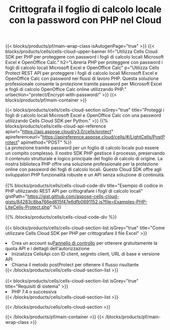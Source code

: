 ﻿---
title: Crittografa il foglio di calcolo locale con la password con PHP nel Cloud
description:  API e SDK cloud per la protezione di Microsoft Excel e OpenOffice Calc con PHP. Crittografa i fogli di calcolo locali con password tramite l'SDK Cloud API Cells per PHP.
---
{{< blocks/products/pf/main-wrap-class isAutogenPage="true" >}}
{{< blocks/products/cells/cells-cloud-upper-banner h1="Utilizza Cells Cloud SDK per PHP per proteggere con password i fogli di calcolo locali Microsoft Excel e OpenOffice Calc." h2="Libreria PHP per proteggere con password i fogli di calcolo locali Microsoft Excel e OpenOffice Calc" p="Utilizza Cells Protect REST API per proteggere i fogli di calcolo locali Microsoft Excel e OpenOffice Calc con password nei flussi di lavoro PHP. Questa soluzione professionale consente la protezione tramite password per Microsoft Excel e fogli di calcolo OpenOffice Calc online utilizzando PHP." urlsection="protect/Encrypt-with-password/" >}}
{{< blocks/products/pf/main-container >}}

{{< blocks/products/cells/cells-cloud-section isGrey="true" title="Proteggi i fogli di calcolo locali Microsoft Excel e OpenOffice Calc con una password utilizzando Cells Cloud SDK per Python." >}}
{{% blocks/products/cells/cells-cloud-api-reference apiurl="https://api.aspose.cloud/v3.0/cells/protect" apireferenceurl="https://apireference.aspose.cloud/cells/#/LightCells/PostProtect" apimethod="POST" %}}
<br/>
La protezione tramite password per un foglio di calcolo locale può essere un compito complesso. Il nostro SDK PHP gestisce il processo, preservando il contenuto strutturale e logico principale del foglio di calcolo di origine. La nostra biblioteca PHP offre una soluzione professionale per la protezione online con password dei fogli di calcolo locali. Questo Cloud SDK offre agli sviluppatori PHP funzionalità robuste e un API senza soluzione di continuità.
<br/>
<br/>
{{% blocks/products/cells/cells-cloud-code-div title="Esempio di codice in PHP utilizzando REST API per crittografare i fogli di calcolo locali" gistPath="https://gist.github.com/aspose-cells-cloud-gists/84283c8ba766ed815f47e6dfb0891152.js?file=Examples-PHP-LiteCells-Protect.php" %}}
  
{{% /blocks/products/cells/cells-cloud-code-div %}}
<br/>
<br/>
{{< blocks/products/cells/cells-cloud-section-list isGrey="true" title="Come utilizzare Cells Cloud SDK per PHP per crittografare il file Excel" >}}
<li> Crea un account su<a href="https://dashboard.aspose.cloud/">Pannello di controllo</a> per ottenere gratuitamente la quota API e i dettagli dell'autorizzazione</li>
<li>Inizializza CellsApi con ID client, segreto client, URL di base e versione API</li>
<li>Chiama il metodo postProtect per ottenere il flusso risultante</li>
{{< /blocks/products/cells/cells-cloud-section-list >}}
<br/>
<br/>
{{< blocks/products/cells/cells-cloud-section-list isGrey="true" title="Requisiti di sistema" >}}
<li>PHP 7.4 o successiva</li>
{{< /blocks/products/cells/cells-cloud-section-list >}}

{{< /blocks/products/cells/cells-cloud-section >}}

{{< /blocks/products/pf/main-container >}}
{{< /blocks/products/pf/main-wrap-class >}}
